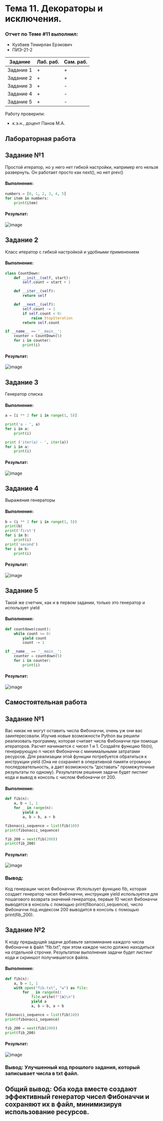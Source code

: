 # Тема 11. Декораторы и исключения.
### Отчет по Теме #11 выполнил:
- Кузбаев Темирлан Ерэкович
- ПИЭ-21-2

| Задание | Лаб. раб. | Сам. раб. |
| ------ | ------ | ------ |
| Задание 1 | + | + |
| Задание 2 | + | + |
| Задание 3 | + | - |
| Задание 4 | + | - |
| Задание 5 | + | - |

Работу проверили:
- к.э.н., доцент Панов М.А.

## Лабораторная работа 
## Задание №1
Простой итератор, но у него нет гибкой настройки, например его нельзя развернуть. Он работает просто как next(), но нет prev()

#### Выполнение:
```python
numbers = [0, 1, 2, 3, 4, 5]
for item in numbers:
    print(item)
```
#### Результат:
![image](https://github.com/legendarykk/Programmnaya_Inzheneriya/assets/146570109/5f2044e2-4e13-4dd0-a990-396bff79c514)

## Задание 2
Класс итератор с гибкой настройкой и удобными применением

#### Выполнение:
```python
class CountDown:
    def __init__(self, start):
        self.count = start + 1

    def __iter__(self):
        return self

    def __next__(self):
        self.count -= 1
        if self.count < 0:
            raise StopIteration
        return self.count

if __name__ == '__main__':
    counter = CountDown(5)
    for i in counter:
        print(i)
```
#### Результат:
![image](https://github.com/legendarykk/Programmnaya_Inzheneriya/assets/146570109/49504bbe-793b-4e86-b247-c3f459630903)

## Задание 3
Генератор списка

#### Выполнение:
```python
a = [i ** 2 for i in range(1, 5)]

print('a - ', a)
for i in a:
    print(i)

print ('iter(a) - ', iter(a))
for i in a:
    print(i)
```
#### Результат:
![image](https://github.com/legendarykk/Programmnaya_Inzheneriya/assets/146570109/9b0fb366-1ed6-4a3c-b43a-0735007af44a)

## Задание 4
Выражения генераторы

#### Выполнение:
```python
b = (i ** 2 for i in range(1, 5))
print(b)
print('first')
for i in b:
    print(i)
print('second')
for i in b:
    print(i)
```
#### Результат:
![image](https://github.com/legendarykk/Programmnaya_Inzheneriya/assets/146570109/518bc1ee-6f3b-4a0a-b05b-598f09e80d7a)

## Задание 5
Такой же счетчик, как и в первом задании, только это генератор и использует yield

#### Выполнение:
```python
def countdown(count):
    while count >= 0:
        yield count
        count -= 1

if __name__ == '__main__':
    counter = countdown(5)
    for i in counter:
        print(i)
```
#### Результат:
![image](https://github.com/legendarykk/Programmnaya_Inzheneriya/assets/146570109/ded9fb3c-4708-4c61-a1b2-98c4fc277c94)

## Самостоятельная работа 
## Задание №1
Вас никак не могут оставить числа Фибоначчи, очень уж они вас заинтересовали. Изучив новые возможности Python вы решили реализовать программу, которая считает числа Фибоначчи при помощи итераторов. Расчет начинается с чисел 1 и 1. Создайте функцию fib(n), генерирующую n чисел Фибоначчи с минимальными затратами ресурсов.
Для реализации этой функции потребуется обратиться к инструкции yield (Она не сохраняет в оперативной памяти огромную последовательность, а дает возможность “доставать” промежуточные результаты по одному). Результатом решения задачи будет листинг кода и вывод в консоль с числом Фибоначчи от 200.

#### Выполнение:
```python
def fib(n):
    a, b = 1, 1
    for _ in range(n):
        yield a
        a, b = b, a + b

fibonacci_sequence = list(fib(10))
print(fibonacci_sequence)

fib_200 = next(fib(200))
print(fib_200)
```
#### Результат:
![image](https://github.com/legendarykk/Programmnaya_Inzheneriya/assets/146570109/a536a9ae-9a59-4882-9db9-4a39a6ebca1e)

### Вывод:  
Код генерации чисел Фибоначчи: Использует функцию fib, которая создает генератор чисел Фибоначчи, инструкция yield используется для пошагового возврата значений генератора, первые 10 чисел Фибоначчи выводятся в консоль с помощью print(fibonacci_sequence), число Фибоначчи под индексом 200 выводится в консоль с помощью print(fib_200).

## Задание №2
К коду предыдущей задачи добавьте запоминание каждого числа Фибоначчи в файл “fib.txt”, при этом каждое число должно находиться на отдельной строчке. Результатом выполнения задачи будет листинг кода и скриншот получившегося файла.

#### Выполнение:
```python
def fib(n):
    a, b = 1, 1
    with open("fib.txt", "w") as file:
        for _ in range(n):
            file.write(f"{a}\n")
            yield a
            a, b = b, a + b

fibonacci_sequence = list(fib(10))
print(fibonacci_sequence)

fib_200 = next(fib(200))
print(fib_200)
```
#### Результат:
![image](https://github.com/legendarykk/Programmnaya_Inzheneriya/assets/146570109/57e2c8c3-365d-4c27-bed0-46740be3c119)

### Вывод: Улучшенный код прошлого задания, который записывает числа в txt файл. 

## Общий вывод: Оба кода вместе создают эффективный генератор чисел Фибоначчи и сохраняют их в файл, минимизируя использование ресурсов.
